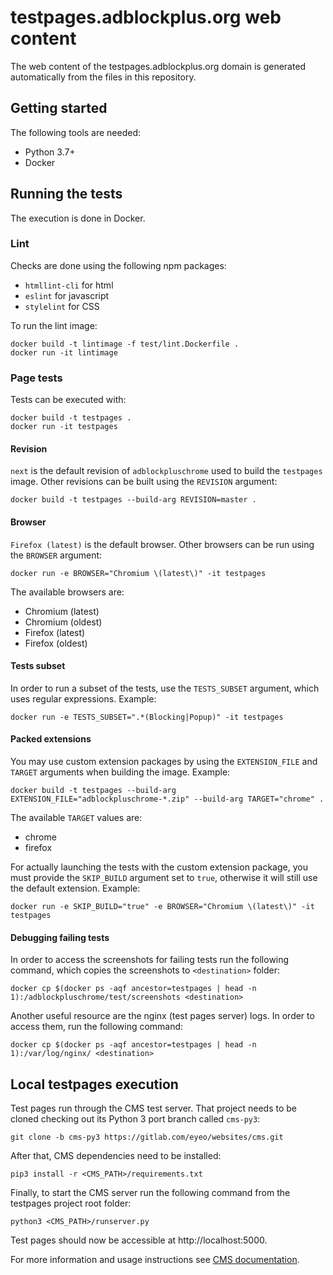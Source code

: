 # testpages.adblockplus.org web content

The web content of the testpages.adblockplus.org domain is generated
automatically from the files in this repository.

## Getting started

The following tools are needed:
* Python 3.7+
* Docker

## Running the tests

The execution is done in Docker.

### Lint

Checks are done using the following npm packages:
* `htmllint-cli` for html
* `eslint` for javascript
* `stylelint` for CSS

To run the lint image:
```
docker build -t lintimage -f test/lint.Dockerfile .
docker run -it lintimage
```

### Page tests

Tests can be executed with:
```
docker build -t testpages .
docker run -it testpages
```

#### Revision

`next` is the default revision of `adblockpluschrome` used to build the
`testpages` image. Other revisions can be built using the `REVISION` argument:
```
docker build -t testpages --build-arg REVISION=master .
```

#### Browser

`Firefox (latest)` is the default browser. Other browsers can be run using the
`BROWSER` argument:
```
docker run -e BROWSER="Chromium \(latest\)" -it testpages
```

The available browsers are:
* Chromium \(latest\)
* Chromium \(oldest\)
* Firefox \(latest\)
* Firefox \(oldest\)

#### Tests subset

In order to run a subset of the tests, use the `TESTS_SUBSET` argument,
which uses regular expressions. Example:
```
docker run -e TESTS_SUBSET=".*(Blocking|Popup)" -it testpages
```

#### Packed extensions

You may use custom extension packages by using the `EXTENSION_FILE` and `TARGET`
arguments when building the image. Example:
```
docker build -t testpages --build-arg EXTENSION_FILE="adblockpluschrome-*.zip" --build-arg TARGET="chrome" .
```

The available `TARGET` values are:
* chrome
* firefox

For actually launching the tests with the custom extension package, you must
provide the `SKIP_BUILD` argument set to `true`, otherwise it will still use the
default extension. Example:
```
docker run -e SKIP_BUILD="true" -e BROWSER="Chromium \(latest\)" -it testpages
```

#### Debugging failing tests

In order to access the screenshots for failing tests run the following command,
which copies the screenshots to `<destination>` folder:
```
docker cp $(docker ps -aqf ancestor=testpages | head -n 1):/adblockpluschrome/test/screenshots <destination>
```

Another useful resource are the nginx (test pages server) logs. In order to
access them, run the following command:
```
docker cp $(docker ps -aqf ancestor=testpages | head -n 1):/var/log/nginx/ <destination>
```

## Local testpages execution

Test pages run through the CMS test server. That project needs to be cloned
checking out its Python 3 port branch called `cms-py3`:
```
git clone -b cms-py3 https://gitlab.com/eyeo/websites/cms.git
```

After that, CMS dependencies need to be installed:
```
pip3 install -r <CMS_PATH>/requirements.txt
```

Finally, to start the CMS server run the following command from the testpages
project root folder:
```
python3 <CMS_PATH>/runserver.py
```

Test pages should now be accessible at http://localhost:5000.

For more information and usage instructions see [CMS documentation](https://gitlab.com/eyeo/websites/cms/-/blob/master/README.md).
